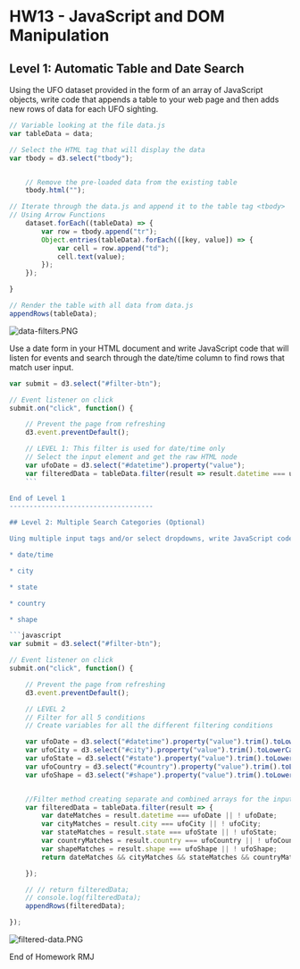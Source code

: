 
# HW13 - JavaScript and DOM Manipulation

## Level 1: Automatic Table and Date Search

Using the UFO dataset provided in the form of an array of JavaScript objects, write code that appends a table to your web page and then adds new rows of data for each UFO sighting.

```javascript
// Variable looking at the file data.js
var tableData = data;

// Select the HTML tag that will display the data
var tbody = d3.select("tbody");


    // Remove the pre-loaded data from the existing table
    tbody.html("");

// Iterate through the data.js and append it to the table tag <tbody>
// Using Arrow Functions
    dataset.forEach((tableData) => {
        var row = tbody.append("tr");
        Object.entries(tableData).forEach(([key, value]) => {
            var cell = row.append("td");
            cell.text(value);
        });
    });

}

// Render the table with all data from data.js
appendRows(tableData);
```

![data-filters.PNG](imges/data-filters.PNG)

Use a date form in your HTML document and write JavaScript code that will listen for events and search through the date/time column to find rows that match user input.

```javascript
var submit = d3.select("#filter-btn");

// Event listener on click
submit.on("click", function() {

    // Prevent the page from refreshing
    d3.event.preventDefault();

    // LEVEL 1: This filter is used for date/time only
    // Select the input element and get the raw HTML node
    var ufoDate = d3.select("#datetime").property("value");
    var filteredData = tableData.filter(result => result.datetime === ufoDate);
    ```

End of Level 1
------------------------------------

## Level 2: Multiple Search Categories (Optional)

Uing multiple input tags and/or select dropdowns, write JavaScript code so the user can to set multiple filters and search for UFO sightings using the following criteria based on the table columns:

* date/time

* city

* state

* country

* shape

```javascript
var submit = d3.select("#filter-btn");

// Event listener on click
submit.on("click", function() {

    // Prevent the page from refreshing
    d3.event.preventDefault();

    // LEVEL 2
    // Filter for all 5 conditions
    // Create variables for all the different filtering conditions

    var ufoDate = d3.select("#datetime").property("value").trim().toLowerCase();
    var ufoCity = d3.select("#city").property("value").trim().toLowerCase();
    var ufoState = d3.select("#state").property("value").trim().toLowerCase();
    var ufoCountry = d3.select("#country").property("value").trim().toLowerCase();
    var ufoShape = d3.select("#shape").property("value").trim().toLowerCase();


    //Filter method creating separate and combined arrays for the input fields
    var filteredData = tableData.filter(result => {
        var dateMatches = result.datetime === ufoDate || ! ufoDate;
        var cityMatches = result.city === ufoCity || ! ufoCity;
        var stateMatches = result.state === ufoState || ! ufoState;
        var countryMatches = result.country === ufoCountry || ! ufoCountry;
        var shapeMatches = result.shape === ufoShape || ! ufoShape;
        return dateMatches && cityMatches && stateMatches && countryMatches && shapeMatches;

    });

    // // return filteredData;
    // console.log(filteredData);
    appendRows(filteredData);

});
```

![filtered-data.PNG](images/filtered-data.PNG)

End of Homework RMJ
